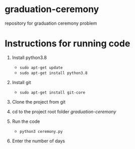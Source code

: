 # graduation-ceremony
repository for graduation ceremony problem

# Instructions for running code

1. Install python3.8
    - `sudo apt-get update`
    - `sudo apt-get install python3.8`
1. Install git
    - `sudo apt-get install git-core`
1. Clone the project from git
1. cd to the project root folder _graduation-ceremony_

1. Run the code
    - `python3 ceremony.py`
1. Enter the number of days
